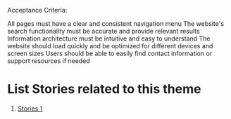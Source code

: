 Acceptance Criteria:

All pages must have a clear and consistent navigation menu
The website's search functionality must be accurate and provide relevant results
Information architecture must be intuitive and easy to understand
The website should load quickly and be optimized for different devices and screen sizes
Users should be able to easily find contact information or support resources if needed

# List Stories related to this theme

1. [Stories 1](documentation/templates/theme/initiatives/epics/stories/tasks/task_template.md)
